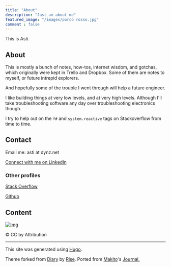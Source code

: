 ```yaml
---
title: "About"
description: "Just an about me"
featured_image: "/images/porco rosso.jpg"
comment : false
---
```


This is Asti. 

## About

This is mostly a bunch of notes, how-tos, internet wisdom, and gotchas, which originally were kept in Trello and Dropbox.  Some of them are notes to myself, or future intrepid explorers.

And hopefully some of the trouble I went through will help a future engineer.

I like building things at very low levels, and at very high levels.
Although I'll take troubleshooting software any day over troubleshooting electronics though.

I try to help out on the `f#` and `system.reactive` tags on Stackoverflow from time to time.

## Contact

Email me: asti at dynz.net

[Connect with me on LinkedIn](https://www.linkedin.com/in/asti-r-120962160/)

### Other profiles

 [Stack Overflow](https://stackoverflow.com/users/802116/asti) 

[Github](https://github.com/deviousasti/)

## Content

[![img](https://licensebuttons.net/l/by/3.0/88x31.png)](https://creativecommons.org/licenses/by/4.0/)

© CC by Attribution

----

This site was generated using [Hugo](https://gohugo.io/). 

Theme forked from [Diary](https://github.com/amazingrise/hugo-theme-diary) by [Rise](https://amazingrise.net/). Ported from [Makito](https://mak1t0.cc/)'s [Journal.](https://github.com/SumiMakito/hexo-theme-journal/)


